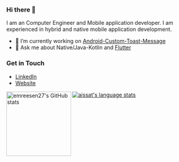 ### Hi there 👋

I am an Computer Engineer and Mobile application developer. I am experienced in hybrid and native mobile application development. 

- 🔭 I’m currently working on [Android-Custom-Toast-Message](https://github.com/emreesen27/Android-Custom-Toast-Message)
- 💬 Ask me about  Native/Java-Kotlin and [Flutter](https://flutter.dev) 

### Get in Touch
* [LinkedIn](https://www.linkedin.com/in/aydınemreesen96)
* [Website](https://www.aemreesen.com)

<a href="https://profile-summary-for-github.com/user/emreesen27">
  <img align="left" height="170px" src="https://github-readme-stats.vercel.app/api?username=emreesen27&show_icons=true&line_height=27&count_private=true&include_all_commits=true" alt="emreesen27's GitHub stats"/>
  <img src="https://github-readme-stats.vercel.app/api/top-langs/?username=emreesen27&hide_langs_below=5&layout=compact" alt="aissat's language stats"/>
</a>
